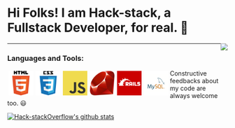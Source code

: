 # Hi Folks! I am Hack-stack, a Fullstack Developer, for real. :robot:
 <img src="http://quoteapic.com/wp-content/uploads/2017/03/work-survaival.gif" height=250px align=right>
 


 <hr>

### Languages and Tools:

<div>
<img align="left" alt="HTML5" width="56px" style="margin: 3px;" src="https://raw.githubusercontent.com/github/explore/80688e429a7d4ef2fca1e82350fe8e3517d3494d/topics/html/html.png" />
<img align="left" alt="CSS3" width="56px" style="margin: 3px;" src="https://raw.githubusercontent.com/github/explore/80688e429a7d4ef2fca1e82350fe8e3517d3494d/topics/css/css.png" />
<img align="left" alt="JavaScript" width="56px" style="margin: 3px;" src="https://raw.githubusercontent.com/github/explore/80688e429a7d4ef2fca1e82350fe8e3517d3494d/topics/javascript/javascript.png" /><img align="left" alt="Ruby" width="56px" style="margin: 3px;" src="https://raw.githubusercontent.com/github/explore/e94815998e4e0713912fed477a1f346ec04c3da2/topics/ruby/ruby.png" /><img align="left" alt="Rails" width="56px" style="margin: 3px;" src="https://raw.githubusercontent.com/github/explore/80688e429a7d4ef2fca1e82350fe8e3517d3494d/topics/rails/rails.png" />
<img align="left" alt="MySQL" width="56px" style="margin: 3px;" src="https://raw.githubusercontent.com/github/explore/80688e429a7d4ef2fca1e82350fe8e3517d3494d/topics/mysql/mysql.png" />




Constructive feedbacks about my code are always welcome too. :smiley:














[![Hack-stackOverflow's github stats](https://github-readme-stats.vercel.app/api?username=Hack-stackOverflow)](https://github.com/Hack-stackOverflow)
